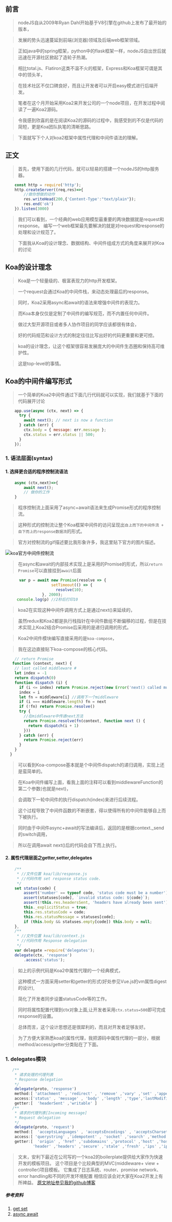 ## 前言
> nodeJS自从2009年Ryan Dahl开始基于V8引擎在github上发布了最开始的版本，

> 发展的势头迅速蔓延到前端(浏览器)领域及后端web框架领域。

> 正如java中的spring框架，python中的flask框架一样，nodeJS自出世后就迅速在开源社区掀起了造轮子热潮。

> 相比total.js、Flatiron这类不温不火的框架，Express和Koa框架可谓是其中的领头羊，

> 在技术社区不仅口碑良好，而且让开发者可以开启easy模式进行后端开发。

> 笔者在这个月开始采用Koa2来开发公司的一个node项目，在开发过程中阅读了一遍Koa2源码。

> 令我感到欣喜的是在阅读Koa2的源码的过程中，我感受到的不仅是代码的简短，更是Koa团队执笔的清晰思路。

> 下面就写下个人对koa2框架中属性代理和中间件语法的理解。

## 正文
> 首先，使用下面的几行代码，就可以轻易的搭建一个nodeJS的http服务器。
```js
    const http = require('http');
    http.createServer((req,res)=>{
        //做你想做的动作
        res.writeHead(200,{'Content-Type':"text/plain"});
        res.end('ok')
    }).listen(3000)
```
> 我们可以看到，一个经典的web应用模型最重要的两块数据就是request和response。
> 编写一个web框架最先要解决的就是对request和response的处理和设计规范了。

> 下面我从Koa的设计理念、数据结构、中间件组成方式的角度来展开对Koa的讨论

## Koa的设计理念

> Koa是一个轻量级的、极富表现力的http开发框架。

> 一个request会通过Koa的中间件栈，来动态处理最后的response。

> 同时，Koa2采用async和await的语法来增强中间件的表现力。

> 而Koa本身仅仅是定制了中间件的编写规范，而不内置任何中间件。

> 做过大型开源项目或者多人协作项目的同学应该都很有体会，

> 好的代码规范和设计方式的制定往往比写出好的代码更重要和更可控。

> koa的设计理念，让这个框架很容易发展庞大的中间件生态圈和保持高可维护性。

> 这是top-level的事情。

## Koa的中间件编写形式

> 一个简单的Koa2中间件通过下面几行代码就可以实现，我们就基于下面的代码展开讨论
```js
    app.use(async (ctx, next) => {
      try {
        await next(); // next is now a function
      } catch (err) {
        ctx.body = { message: err.message };
        ctx.status = err.status || 500;
      }
    });
```
### 1. 语法层面(syntax)
####  1. 选择更合适的程序控制流语法
``` js
    async (ctx,next)=>{
        await next();
        // 做你的工作
    }
```
> 程序控制流上面采用了async+await语法来生成Promise形式的程序控制流。

> 这种形式的控制流让整个Koa框架中间件的访问呈现出```自上而下的中间件流 + 自下而上的response数据流```的形式。

> 官方对控制流的gif描述要比我形象许多，我这里贴下官方的图片描述。

![koa官方中间件控制流](https://github.com/koajs/koa/blob/v2.x/docs/middleware.gif?raw=true)

> 在async和await的内部技术实现上是采用的Promise的形式，所以```return Promise```可以直接挂到```await```后面

```js
      var p = await new Promise(resolve => {
                    setTimeout(() => {
                      resolve(10);
                }, 2000);
     console.log(p) //2秒后打印10
```
> koa2在实现这种中间件调用方式上是通过next()来延续的，

> 虽然redux和Koa2都是执行栈指针在中间件数组不断偏移的过程，但是在技术实现上Koa2结合Promise后采用的是递归调用的形式。

> Koa2中间件模块编写直接采用的是```koa-compose```，

> 我在这边直接贴下koa-compose的核心代码。

```javascript
    // return Promise
   function (context, next) {
    // last called middleware #
    let index = -1
    return dispatch(0)
    function dispatch (i) {
      if (i <= index) return Promise.reject(new Error('next() called multiple times'))
      index = i
      let fn = middleware[i] //调用下一个middleware
      if (i === middleware.length) fn = next
      if (!fn) return Promise.resolve()
      try {
        //在middleware中传递next方法
        return Promise.resolve(fn(context, function next () {
          return dispatch(i + 1)
        }))
      } catch (err) {
        return Promise.reject(err)
      }
    }
  }
```
> 可以看到Koa-compose基本就是个中间件dispatch的递归调用，实现上还是蛮简单的。

> 在Koa中间件编写上面，看我上面的注释可以看到middlewareFunction的第二个参数(也就是next)，

> 会调取下一轮中间件的执行dispatch(index)来进行后续流程。

> 这个过程导致了中间件函数的不断嵌套，得以使得所有的中间件能够自上而下被执行。

> 同时由于中间件async+await的写法编译后，返回的是根据context._send的switch调用，

> 所以在调用await next()后的代码会自下而上执行。


####  2. 属性代理层面之getter,setter,delegates
``` js
    /**
     * //文件位置 koa/lib/response.js
     * //代码作用 set response status code.
     */
    set status(code) {
        assert('number' == typeof code, 'status code must be a number');
        assert(statuses[code], `invalid status code: ${code}`);
        assert(!this.res.headersSent, 'headers have already been sent');
        this._explicitStatus = true;
        this.res.statusCode = code;
        this.res.statusMessage = statuses[code];
        if (this.body && statuses.empty[code]) this.body = null;
    },
    /**
     * //文件位置 koa/lib/context.js
     * //代码作用 Response delegation
     */
    var delegate =require('delegates');
    delegate(ctx, 'response')
        .access('status');
```
> 如上的示例代码是Koa2中属性代理的一个经典模式，

> 这种模式一方面采用setter和getter的形式(好处参见Vue.js的vm属性digest的设计),

> 简化了开发者同步设置statusCode等的工作。

> 同时将属性配置代理到ctx对象上面,让开发者采用```ctx.status=500```即可完成response的设置。

> 总体而言，这个设计思想还是很犀利的，而且对开发者足够友好。

> 为了方便大家熟悉koa的属性代理，我把源码中属性代理的一部分，根据method/access/getter分类贴在了下面。

###  1. delegates模块
``` js
   /**
    * 请求处理的代理列表
    * Response delegation
    */
    delegate(proto, 'response')
    method:[ 'attachment' , 'redirect' , 'remove' ,'vary' ,'set' ,'append' ,'flushHeaders' ],
    access:['status' , 'message' , 'body' ,'length' ,'type','lastModified' ,'etag' ],
    getter:[  'headerSent' ,'writable' ]
   /**
    * 请求的代理列表[Incoming message]
    * Request delegation
    */
    delegate(proto, 'request')
    method:[  'acceptsLanguages' , 'acceptsEncodings' , 'acceptsCharsets' ,'accepts' ,'get' ,'is'  ],
    access:[ 'querystring' ,'idempotent' , 'socket' ,'search' ,'method' ,'query' ,'path' ,'url' ],
    getter:[  'origin' , 'href' ,'subdomains' ,'protocol' ,'host' ,'hostname'
            'header' ,'headers' ,'secure' ,'stale' ,'fresh' ,'ips' ,'ip' ]

```

> 文末，安利下最近在公司写的一个koa2的boilerplate提供给大家作为快速开发的模板项目。
> 这个项目是个比较典型的MVC(middleware+ view + controller)项目模板。
> 它集成了日志系统、router、promise network、error handling和不同的开发环境配置
> 相信应该会对大家在Koa2开发上有所裨益。
[原文地址参见我的github博客](https://github.com/slashhuang/blog/blob/master/essays/koa.md)

##### 参考资料
1. [get set](https://developer.mozilla.org/en-US/docs/Web/JavaScript/Reference/Functions/set)
2. [async await](https://developer.mozilla.org/en-US/docs/Web/JavaScript/Reference/Statements/async_function)



